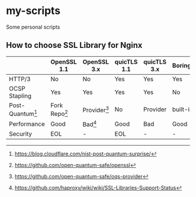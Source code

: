 # my-scripts

Some personal scripts

## How to choose SSL Library for Nginx

|                    | OpenSSL 1.1 | OpenSSL 3.x | quicTLS 1.1 | quicTLS 3.x | BoringSSL | AWS-LC |
|--------------------|-------------|-------------|-------------|-------------|-----------|--------|
|HTTP/3              |No           |No           |Yes          |Yes          |Yes        |Yes     |
|OCSP Stapling       |Yes          |Yes          |Yes          |Yes          |No         |Yes     |
|Post-Quantum[^1]    |Fork Repo[^2]|Provider[^3] |No           |Provider     |built-in   |built-in|
|Performance         |Good         |Bad[^4]      |Good         |Bad          |Good       |Good    |
|Security            |EOL          |-            |EOL          |-            |-          |-       |

[^1]: https://blog.cloudflare.com/nist-post-quantum-surprise/
[^2]: https://github.com/open-quantum-safe/openssl
[^3]: https://github.com/open-quantum-safe/oqs-provider
[^4]: https://github.com/haproxy/wiki/wiki/SSL-Libraries-Support-Status

